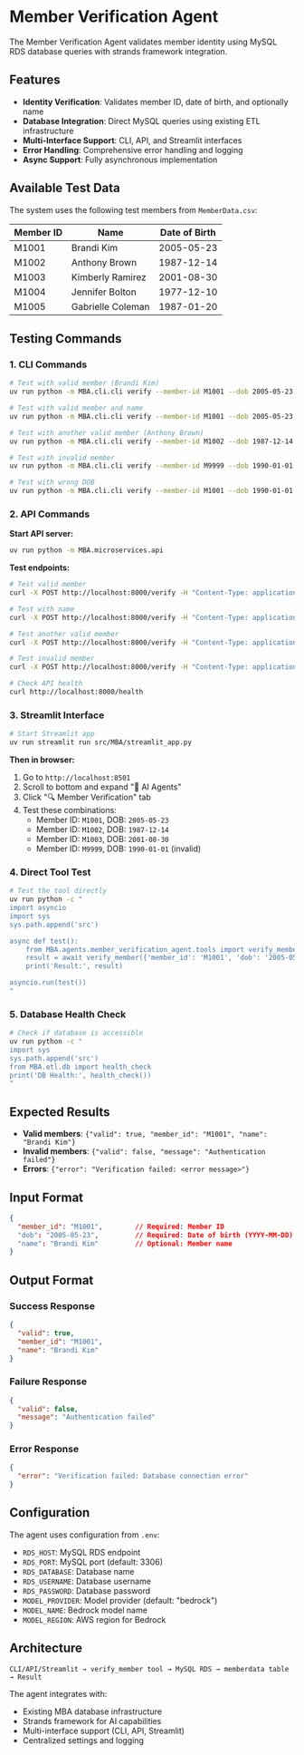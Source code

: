 # Member Verification Agent

The Member Verification Agent validates member identity using MySQL RDS database queries with strands framework integration.

## Features

- **Identity Verification**: Validates member ID, date of birth, and optionally name
- **Database Integration**: Direct MySQL queries using existing ETL infrastructure
- **Multi-Interface Support**: CLI, API, and Streamlit interfaces
- **Error Handling**: Comprehensive error handling and logging
- **Async Support**: Fully asynchronous implementation

## Available Test Data

The system uses the following test members from `MemberData.csv`:

| Member ID | Name | Date of Birth |
|-----------|------|---------------|
| M1001 | Brandi Kim | 2005-05-23 |
| M1002 | Anthony Brown | 1987-12-14 |
| M1003 | Kimberly Ramirez | 2001-08-30 |
| M1004 | Jennifer Bolton | 1977-12-10 |
| M1005 | Gabrielle Coleman | 1987-01-20 |

## Testing Commands

### 1. CLI Commands

```bash
# Test with valid member (Brandi Kim)
uv run python -m MBA.cli.cli verify --member-id M1001 --dob 2005-05-23

# Test with valid member and name
uv run python -m MBA.cli.cli verify --member-id M1001 --dob 2005-05-23 --name "Brandi Kim"

# Test with another valid member (Anthony Brown)
uv run python -m MBA.cli.cli verify --member-id M1002 --dob 1987-12-14

# Test with invalid member
uv run python -m MBA.cli.cli verify --member-id M9999 --dob 1990-01-01

# Test with wrong DOB
uv run python -m MBA.cli.cli verify --member-id M1001 --dob 1990-01-01
```

### 2. API Commands

**Start API server:**
```bash
uv run python -m MBA.microservices.api
```

**Test endpoints:**
```bash
# Test valid member
curl -X POST http://localhost:8000/verify -H "Content-Type: application/json" -d "{\"member_id\": \"M1001\", \"dob\": \"2005-05-23\"}"

# Test with name
curl -X POST http://localhost:8000/verify -H "Content-Type: application/json" -d "{\"member_id\": \"M1001\", \"dob\": \"2005-05-23\", \"name\": \"Brandi Kim\"}"

# Test another valid member
curl -X POST http://localhost:8000/verify -H "Content-Type: application/json" -d "{\"member_id\": \"M1002\", \"dob\": \"1987-12-14\"}"

# Test invalid member
curl -X POST http://localhost:8000/verify -H "Content-Type: application/json" -d "{\"member_id\": \"M9999\", \"dob\": \"1990-01-01\"}"

# Check API health
curl http://localhost:8000/health
```

### 3. Streamlit Interface

```bash
# Start Streamlit app
uv run streamlit run src/MBA/streamlit_app.py
```

**Then in browser:**
1. Go to `http://localhost:8501`
2. Scroll to bottom and expand "🤖 AI Agents"
3. Click "🔍 Member Verification" tab
4. Test these combinations:
   - Member ID: `M1001`, DOB: `2005-05-23`
   - Member ID: `M1002`, DOB: `1987-12-14`
   - Member ID: `M1003`, DOB: `2001-08-30`
   - Member ID: `M9999`, DOB: `1990-01-01` (invalid)

### 4. Direct Tool Test

```bash
# Test the tool directly
uv run python -c "
import asyncio
import sys
sys.path.append('src')

async def test():
    from MBA.agents.member_verification_agent.tools import verify_member
    result = await verify_member({'member_id': 'M1001', 'dob': '2005-05-23'})
    print('Result:', result)

asyncio.run(test())
"
```

### 5. Database Health Check

```bash
# Check if database is accessible
uv run python -c "
import sys
sys.path.append('src')
from MBA.etl.db import health_check
print('DB Health:', health_check())
"
```

## Expected Results

- **Valid members**: `{"valid": true, "member_id": "M1001", "name": "Brandi Kim"}`
- **Invalid members**: `{"valid": false, "message": "Authentication failed"}`
- **Errors**: `{"error": "Verification failed: <error message>"}`

## Input Format

```json
{
  "member_id": "M1001",        // Required: Member ID
  "dob": "2005-05-23",         // Required: Date of birth (YYYY-MM-DD)
  "name": "Brandi Kim"         // Optional: Member name
}
```

## Output Format

### Success Response
```json
{
  "valid": true,
  "member_id": "M1001",
  "name": "Brandi Kim"
}
```

### Failure Response
```json
{
  "valid": false,
  "message": "Authentication failed"
}
```

### Error Response
```json
{
  "error": "Verification failed: Database connection error"
}
```

## Configuration

The agent uses configuration from `.env`:

- `RDS_HOST`: MySQL RDS endpoint
- `RDS_PORT`: MySQL port (default: 3306)
- `RDS_DATABASE`: Database name
- `RDS_USERNAME`: Database username
- `RDS_PASSWORD`: Database password
- `MODEL_PROVIDER`: Model provider (default: "bedrock")
- `MODEL_NAME`: Bedrock model name
- `MODEL_REGION`: AWS region for Bedrock

## Architecture

```
CLI/API/Streamlit → verify_member tool → MySQL RDS → memberdata table → Result
```

The agent integrates with:
- Existing MBA database infrastructure
- Strands framework for AI capabilities
- Multi-interface support (CLI, API, Streamlit)
- Centralized settings and logging